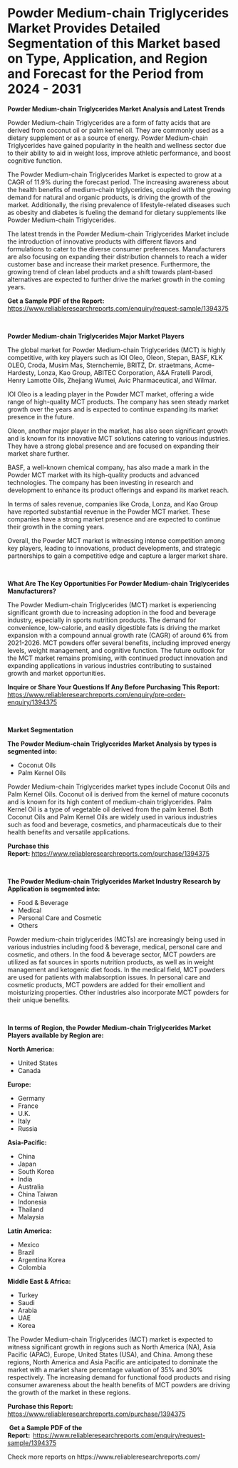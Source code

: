 <p><h1>Powder Medium-chain Triglycerides Market Provides Detailed Segmentation of this Market based on Type, Application, and Region and Forecast for the Period from 2024 - 2031</h1></p><p><strong>Powder Medium-chain Triglycerides Market Analysis and Latest Trends</strong></p>
<p><p>Powder Medium-chain Triglycerides are a form of fatty acids that are derived from coconut oil or palm kernel oil. They are commonly used as a dietary supplement or as a source of energy. Powder Medium-chain Triglycerides have gained popularity in the health and wellness sector due to their ability to aid in weight loss, improve athletic performance, and boost cognitive function.</p><p>The Powder Medium-chain Triglycerides Market is expected to grow at a CAGR of 11.9% during the forecast period. The increasing awareness about the health benefits of medium-chain triglycerides, coupled with the growing demand for natural and organic products, is driving the growth of the market. Additionally, the rising prevalence of lifestyle-related diseases such as obesity and diabetes is fueling the demand for dietary supplements like Powder Medium-chain Triglycerides.</p><p>The latest trends in the Powder Medium-chain Triglycerides Market include the introduction of innovative products with different flavors and formulations to cater to the diverse consumer preferences. Manufacturers are also focusing on expanding their distribution channels to reach a wider customer base and increase their market presence. Furthermore, the growing trend of clean label products and a shift towards plant-based alternatives are expected to further drive the market growth in the coming years.</p></p>
<p><strong>Get a Sample PDF of the Report:&nbsp;</strong> <a href="https://www.reliableresearchreports.com/enquiry/request-sample/1394375">https://www.reliableresearchreports.com/enquiry/request-sample/1394375</a></p>
<p>&nbsp;</p>
<p><strong>Powder Medium-chain Triglycerides Major Market Players</strong></p>
<p><p>The global market for Powder Medium-chain Triglycerides (MCT) is highly competitive, with key players such as IOI Oleo, Oleon, Stepan, BASF, KLK OLEO, Croda, Musim Mas, Sternchemie, BRITZ, Dr. straetmans, Acme-Hardesty, Lonza, Kao Group, ABITEC Corporation, A&A Fratelli Parodi, Henry Lamotte Oils, Zhejiang Wumei, Avic Pharmaceutical, and Wilmar.</p><p>IOI Oleo is a leading player in the Powder MCT market, offering a wide range of high-quality MCT products. The company has seen steady market growth over the years and is expected to continue expanding its market presence in the future. </p><p>Oleon, another major player in the market, has also seen significant growth and is known for its innovative MCT solutions catering to various industries. They have a strong global presence and are focused on expanding their market share further.</p><p>BASF, a well-known chemical company, has also made a mark in the Powder MCT market with its high-quality products and advanced technologies. The company has been investing in research and development to enhance its product offerings and expand its market reach.</p><p>In terms of sales revenue, companies like Croda, Lonza, and Kao Group have reported substantial revenue in the Powder MCT market. These companies have a strong market presence and are expected to continue their growth in the coming years.</p><p>Overall, the Powder MCT market is witnessing intense competition among key players, leading to innovations, product developments, and strategic partnerships to gain a competitive edge and capture a larger market share.</p></p>
<p>&nbsp;</p>
<p><strong>What Are The Key Opportunities For Powder Medium-chain Triglycerides Manufacturers?</strong></p>
<p><p>The Powder Medium-chain Triglycerides (MCT) market is experiencing significant growth due to increasing adoption in the food and beverage industry, especially in sports nutrition products. The demand for convenience, low-calorie, and easily digestible fats is driving the market expansion with a compound annual growth rate (CAGR) of around 6% from 2021-2026. MCT powders offer several benefits, including improved energy levels, weight management, and cognitive function. The future outlook for the MCT market remains promising, with continued product innovation and expanding applications in various industries contributing to sustained growth and market opportunities.</p></p>
<p><strong>Inquire or Share Your Questions If Any Before Purchasing This Report:</strong> <a href="https://www.reliableresearchreports.com/enquiry/pre-order-enquiry/1394375">https://www.reliableresearchreports.com/enquiry/pre-order-enquiry/1394375</a></p>
<p>&nbsp;</p>
<p><strong>Market Segmentation</strong></p>
<p><strong>The Powder Medium-chain Triglycerides Market Analysis by types is segmented into:</strong></p>
<p><ul><li>Coconut Oils</li><li>Palm Kernel Oils</li></ul></p>
<p><p>Powder Medium-chain Triglycerides market types include Coconut Oils and Palm Kernel Oils. Coconut oil is derived from the kernel of mature coconuts and is known for its high content of medium-chain triglycerides. Palm Kernel Oil is a type of vegetable oil derived from the palm kernel. Both Coconut Oils and Palm Kernel Oils are widely used in various industries such as food and beverage, cosmetics, and pharmaceuticals due to their health benefits and versatile applications.</p></p>
<p><strong>Purchase this Report:&nbsp;</strong><a href="https://www.reliableresearchreports.com/purchase/1394375">https://www.reliableresearchreports.com/purchase/1394375</a></p>
<p>&nbsp;</p>
<p><strong>The Powder Medium-chain Triglycerides Market Industry Research by Application is segmented into:</strong></p>
<p><ul><li>Food & Beverage</li><li>Medical</li><li>Personal Care and Cosmetic</li><li>Others</li></ul></p>
<p><p>Powder medium-chain triglycerides (MCTs) are increasingly being used in various industries including food & beverage, medical, personal care and cosmetic, and others. In the food & beverage sector, MCT powders are utilized as fat sources in sports nutrition products, as well as in weight management and ketogenic diet foods. In the medical field, MCT powders are used for patients with malabsorption issues. In personal care and cosmetic products, MCT powders are added for their emollient and moisturizing properties. Other industries also incorporate MCT powders for their unique benefits.</p></p>
<p>&nbsp;</p>
<p><strong>In terms of Region, the Powder Medium-chain Triglycerides Market Players available by Region are:</strong></p>
<p>
    <p> <strong> North America: </strong>
        <ul>
            <li>United States</li>
            <li>Canada</li>
        </ul>
        </p> 
    <p> <strong> Europe: </strong>
        <ul>
            <li>Germany</li>
            <li>France</li>
            <li>U.K.</li>
            <li>Italy</li>
            <li>Russia</li>
        </ul>
        </p> 
    <p> <strong> Asia-Pacific: </strong>
        <ul>
            <li>China</li>
            <li>Japan</li>
            <li>South Korea</li>
            <li>India</li>
            <li>Australia</li>
            <li>China Taiwan</li>
            <li>Indonesia</li>
            <li>Thailand</li>
            <li>Malaysia</li>
        </ul>
        </p> 
    <p> <strong> Latin America: </strong>
        <ul>
            <li>Mexico</li>
            <li>Brazil</li>
            <li>Argentina Korea</li>
            <li>Colombia</li>
        </ul>
        </p> 
    <p> <strong> Middle East & Africa: </strong>
        <ul>
            <li>Turkey</li>
            <li>Saudi</li>
            <li>Arabia</li>
            <li>UAE</li>
            <li>Korea</li>
        </ul>
    </p>
    </p>
<p><p>The Powder Medium-chain Triglycerides (MCT) market is expected to witness significant growth in regions such as North America (NA), Asia Pacific (APAC), Europe, United States (USA), and China. Among these regions, North America and Asia Pacific are anticipated to dominate the market with a market share percentage valuation of 35% and 30% respectively. The increasing demand for functional food products and rising consumer awareness about the health benefits of MCT powders are driving the growth of the market in these regions.</p></p>
<p><strong>Purchase this Report: </strong><a href="https://www.reliableresearchreports.com/purchase/1394375">https://www.reliableresearchreports.com/purchase/1394375</a></p>
<p>&nbsp;<strong>Get a Sample PDF of the Report:&nbsp;&nbsp;</strong><a href="https://www.reliableresearchreports.com/enquiry/request-sample/1394375">https://www.reliableresearchreports.com/enquiry/request-sample/1394375</a></p>
<p><strong></strong></p>
<p>Check more reports on https://www.reliableresearchreports.com/</p>